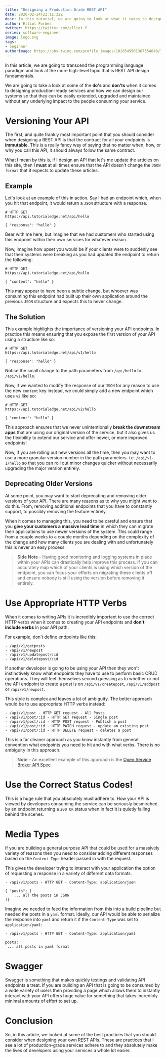 ```yaml
---
title: "Designing a Production Grade REST API"
date: 2020-02-24T22:11:32Z
desc: In this tutorial, we are going to look at what it takes to design a production-ready REST API.
author: Elliot Forbes
twitter: https://twitter.com/elliot_f
series: software-engineer
image: logo.svg
tags:
- beginner
authorImage: https://pbs.twimg.com/profile_images/1028545501367554048/lzr43cQv_400x400.jpg
---
```


In this article, we are going to transcend the programming language paradigm and look at the more high-level topic that is REST API design fundamentals. 

We are going to take a look at some of the **do's** and **don'ts** when it comes to designing production-ready services and how we can design our systems so that they can be easily extended, upgraded and maintained without any underlying impact to the people consuming your service.

# Versioning Your API

The first, and quite frankly most important point that you should consider when designing a REST API is that the contract for all your endpoints is **immutable**. This is a really fancy way of saying that no matter when, how, or why you call this API, it should always follow the same contract.

What I mean by this is, if I design an API that let's me update the articles on this site, then I **must** at all times ensure that the API doesn't change the `JSON format` that it expects to update these articles. 

## Example

Let's look at an example of this in action. Say I had an endpoint which, when you hit that endpoint, it would return a `JSON` structure with a response. 

```output
# HTTP GET
https://api.tutorialedge.net/api/hello

{ "response": "hello" }
```

Bear with me here, but imagine that we had customers who started using this endpoint within their own services for whatever reason. 

Now, imagine how upset you would be if your clients were to suddenly see that their systems were breaking as you had updated the endpoint to return the following:

```output
# HTTP GET
https://api.tutorialedge.net/api/hello

{ "content": "hello" }
```

This may appear to have been a subtle change, but whoever was consuming this endpoint had built up their own application around the previous `JSON` structure and expects this to never change. 

## The Solution

This example highlights the importance of versioning your API endpoints. In practice this means ensuring that you expose the first version of your API using a structure like so:

```output
# HTTP GET
https://api.tutorialedge.net/api/v1/hello

{ "response": "hello" }
```

Notice the small change to the path parameters from `/api/hello` to `/api/v1/hello`. 

Now, if we wanted to modify the response of our `JSON` for any reason to use the new `content` key instead, we could simply add a new endpoint which uses `v2` like so:

```output
# HTTP GET
https://api.tutorialedge.net/api/v2/hello

{ "content": "hello" }
```

This approach ensures that we never unintentionally **break the downstream apps** that are using our original version of the service, but it also gives us the flexibility to extend our service and offer newer, or more improved endpoints!

Now, if you are rolling out new versions all the time, then you may want to use a more granular version number in the path parameters. i.e. `/api/v1-1/hello` so that you can roll out minor changes quicker without necessarily upgrading the major version entirely.

## Deprecating Older Versions

At some point, you may want to start deprecating and removing older versions of your API. There are many reasons as to why you might want to do this. From, removing additional endpoints that you have to constantly support, to possibly removing the feature entirely.

When it comes to managing this, you need to be careful and ensure that you **give your customers a massive lead time** in which they can migrate their applications to use newer versions of the system. This could range from a couple weeks to a couple months depending on the complexity of the change and how many clients you are dealing with and unfortunately this is never an easy process.

> **Side Note** - Having good monitoring and logging systems in place within your APIs can drastically help improve this process. If you can accurately map which of your clients is using which version of the endpoint, you can focus your efforts on migrating these clients off and ensure nobody is still using the version before removing it entirely.

# Use Appropriate HTTP Verbs

When it comes to writing APIs it is incredibly important to use the correct HTTP verbs when it comes to creating your API endpoints and **don't include verbs** in your API path. 

For example, don't define endpoints like this:

```output
- /api/v1/getposts
- /api/v1/newpost
- /api/v1/updatepost/:id
- /api/v1/deletepost/:id
```

If another developer is going to be using your API then they won't instinctively know what endpoints they have to use to perform basic CRUD operations. They will feel themselves second guessing as to whether or not the API endpoint to create a post is on `/api/v1/createpost`, `/api/v1/addpost` or `/api/v1/newpost`.

This style is complex and leaves a lot of ambiguity. The better approach would be to use appropriate HTTP verbs instead:

```output
- /api/v1/post - HTTP GET request - All Posts
- /api/v1/post/:id - HTTP GET request - Single post
- /api/v1/post/:id - HTTP POST request - Publish a post
- /api/v1/post/:id - HTTP PATCH request - update an existing post
- /api/v1/post/:id - HTTP DELETE request - deletes a post
```

This is a far cleaner approach as you know instantly from general convention what endpoints you need to hit and with what verbs. There is no ambiguity in this approach.

> **Note** - An excellent example of this approach is the [Open Service Broker API Spec](https://github.com/openservicebrokerapi/servicebroker/blob/master/spec.md)

# Use the Correct Status Codes!

This is a huge rule that you absolutely must adhere to. How your API is viewed by developers consuming the service can be seriously besmirched by an endpoint returning a `200 OK` status when in fact it is quietly failing behind the scenes.

# Media Types

If you are building a general purpose API that could be used for a massively variety of reasons then you need to consider adding different responses based on the `Content-Type` header passed in with the request. 

This gives the developer trying to interact with your application the option of requesting a response in a variety of different data formats. 

```output
- /api/v1/posts - HTTP GET - Content-Type: application/json

{ "posts": [
    ... all the posts in JSON
]}
```

Imagine we needed to feed the information from this into a build pipeline but needed the posts in a `yaml` format. Ideally, our API would be able to serialize the response into `yaml` and return it if the `Content-Type` was set to `application/yaml`:

```output
- /api/v1/posts - HTTP GET - Content-Type: application/yaml

posts:
 ... all posts in yaml format
```

# Swagger 

Swagger is something that makes quickly testings and validating API endpoints a treat. If you are building an API that is going to be consumed by a wide variety of users then providing a page which allows them to instantly interact with your API offers huge value for something that takes incredibly minimal amounts of effort to set up.

# Conclusion

So, in this article, we looked at some of the best practices that you should consider when designing your own REST APIs. These are practices that I see a lot of production-grade services adhere to and they absolutely make the lives of developers using your services a whole lot easier.

<!-- ## Further Reading:

If you enjoyed this article then you may also enjoy these other articles on the site:

* []() -->